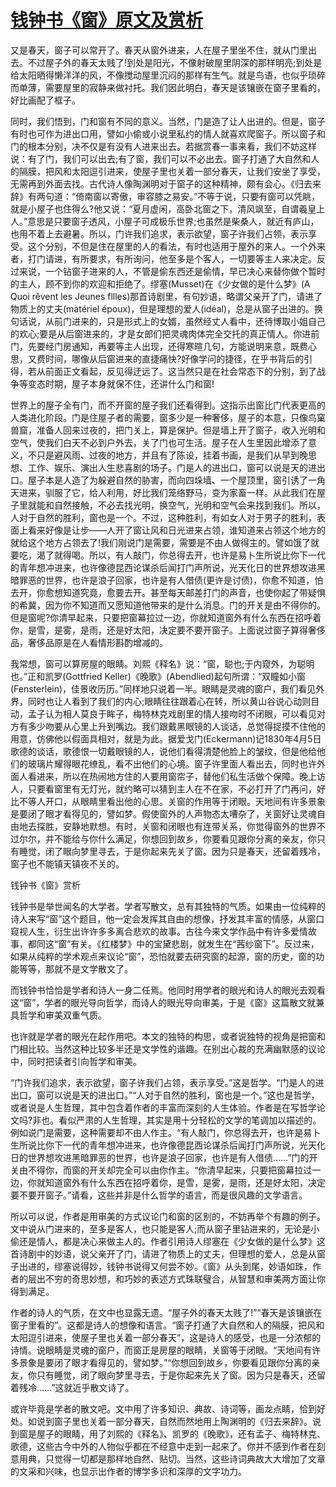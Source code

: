 # [钱钟书《窗》原文及赏析](https://www.vrrw.net/wx/8809.html)

又是春天，窗子可以常开了。春天从窗外进来，人在屋子里坐不住，就从门里出去。不过屋子外的春天太贱了!到处是阳光，不像射破屋里阴深的那样明亮;到处是给太阳晒得懒洋洋的风，不像搅动屋里沉闷的那样有生气。就是鸟语，也似乎琐碎而单薄，需要屋里的寂静来做衬托。我们因此明白，春天是该镶嵌在窗子里看的，好比画配了框子。

同时，我们悟到，门和窗有不同的意义。当然，门是造了让人出进的。但是，窗子有时也可作为进出口用，譬如小偷或小说里私约的情人就喜欢爬窗子。所以窗子和门的根本分别，决不仅是有没有人进来出去。若据赏春一事来看，我们不妨这样说：有了门，我们可以出去;有了窗，我们可以不必出去。窗子打通了大自然和人的隔膜，把风和太阳逗引进来，使屋子里也关着一部分春天，让我们安坐了享受，无需再到外面去找。古代诗人像陶渊明对于窗子的这种精神，颇有会心。《归去来辞》有两句道：“倚南窗以寄傲，审容膝之易安。”不等于说，只要有窗可以凭眺，就是小屋子也住得么?他又说：“夏月虚闲，高卧北窗之下，清风飒至，自谓羲皇上人。”意思是只要窗子透风，小屋子可成极乐世界;也虽然是柴桑人，就近有庐山，也用不着上去避暑。所以，门许我们追求，表示欲望，窗子许我们占领，表示享受。这个分别，不但是住在屋里的人的看法，有时也适用于屋外的来人。一个外来者，打门请进，有所要求，有所询问，他至多是个客人，一切要等主人来决定。反过来说，一个钻窗子进来的人，不管是偷东西还是偷情，早已决心来替你做个暂时的主人，顾不到你的欢迎和拒绝了。缪塞(Musset)在《少女做的是什么梦》(A Quoi rěvent les Jeunes fllles)那首诗剧里，有句妙语，略谓父亲开了门，请进了物质上的丈夫(matériel époux)，但是理想的爱人(idéal)，总是从窗子出进的。换句话说，从前门进来的，只是形式上的女婿，虽然经丈人看中，还待博取小姐自己的欢心;要是从后窗进来的，才是女郎们把灵魂肉体完全交托的真正情人。你进前门，先要经门房通知，再要等主人出现，还得寒暄几句，方能说明来意，既费心思，又费时间，哪像从后窗进来的直捷痛快?好像学问的捷径，在乎书背后的引得，若从前面正文看起，反见得迂远了。这当然只是在社会常态下的分别，到了战争等变态时期，屋子本身就保不住，还讲什么门和窗!



世界上的屋子全有门，而不开窗的屋子我们还看得到。这指示出窗比门代表更高的人类进化阶段。门是住屋子者的需要，窗多少是一种奢侈，屋子的本意，只像鸟窠兽窟，准备人回来过夜的，把门关上，算是保护。但是墙上开了窗子，收入光明和空气，使我们白天不必到户外去，关了门也可生活。屋子在人生里因此增添了意义，不只是避风雨、过夜的地方，并且有了陈设，挂着书画，是我们从早到晚思想、工作、娱乐、演出人生悲喜剧的场子。门是人的进出口，窗可以说是天的进出口。屋子本是人造了为躲避自然的胁害，而向四垛墙、一个屋顶里，窗引诱了一角天进来，驯服了它，给人利用，好比我们笼络野马，变为家畜一样。从此我们在屋子里就能和自然接触，不必去找光明，换空气，光明和空气会来找到我们。所以，人对于自然的胜利，窗也是一个。不过，这种胜利，有如女人对于男子的胜利，表面上看来好像是让步——人开了窗让风和日光进来占领，谁知道来占领这个地方的就给这个地方占领去了!我们刚说门是需要，需要是不由人做得主的。譬如饿了就要吃，渴了就得喝。所以，有人敲门，你总得去开，也许是易卜生所说比你下一代的青年想冲进来，也许像德昆西论谋杀后闻打门声所说，光天化日的世界想攻进黑暗罪恶的世界，也许是浪子回家，也许是有人借债(更许是讨债)，你愈不知道，怕去开，你愈想知道究竟，愈要去开。甚至每天邮差打门的声音，也使你起了带疑惧的希冀，因为你不知道而又愿知道他带来的是什么消息。门的开关是由不得你的。但是窗呢?你清早起来，只要把窗幕拉过一边，你就知道窗外有什么东西在招呼着你，是雪，是雾，是雨，还是好太阳，决定要不要开窗子。上面说过窗子算得奢侈品，奢侈品原是在人看情形斟酌增减的。

我常想，窗可以算房屋的眼睛。刘熙《释名》说：“窗，聪也;于内窥外，为聪明也。”正和凯罗(Gottfried Keller)《晚歌》(Abendlied)起句所谓：“双瞳如小窗(Fensterlein)，佳景收历历。”同样地只说着一半。眼睛是灵魂的窗户，我们看见外界，同时也让人看到了我们的内心;眼睛往往跟着心在转，所以黄山谷说心动则目动，孟子认为相人莫良于眸子，梅特林克戏剧里的情人接吻时不闭眼，可以看见对方有多少吻要从心里上升到嘴边。我们跟戴黑眼镜的人谈话，总觉得捉摸不住他的用意，仿佛他以假面具相对，就是为此。据爱戈门(Eckermann)记1830年4月5日歌德的谈话，歌德恨一切戴眼镜的人，说他们看得清楚他脸上的皱纹，但是他给他们的玻璃片耀得眼花缭乱，看不出他们的心境。窗子许里面人看出去，同时也许外面人看进来，所以在热闹地方住的人要用窗帘子，替他们私生活做个保障。晚上访人，只要看窗里有无灯光，就约略可以猜到主人在不在家，不必打开了门再问，好比不等人开口，从眼睛里看出他的心思。关窗的作用等于闭眼。天地间有许多景象是要闭了眼才看得见的，譬如梦。假使窗外的人声物态太嘈杂了，关窗好让灵魂自由地去探胜，安静地默想。有时，关窗和闭眼也有连带关系，你觉得窗外的世界不过尔尔，并不能给与你什么满足，你想回到故乡，你要看见跟你分离的亲友，你只有睡觉，闭了眼向梦里寻去，于是你起来先关了窗。因为只是春天，还留着残冷，窗子也不能镇天镇夜不关的。

钱钟书《窗》赏析

钱钟书是举世闻名的大学者。学者写散文，总有其独特的气质。如果由一位纯粹的诗人来写“窗”这个题目，他一定会发挥其自由的想像，抒发其丰富的情感，从窗口窥视人生，衍生出许许多多离合悲欢的故事。古往今来文学作品中有许多爱情故事，都同这“窗”有关。《红楼梦》中的宝黛悲剧，就发生在“茜纱窗下”。反过来，如果从纯粹的学术观点来议论“窗”，恐怕就要去研究窗的起源，窗的历史，窗的功能等等，那就不是文学散文了。

而钱钟书恰恰是学者和诗人一身二任焉。他同时用学者的眼光和诗人的眼光去观看这“窗”，学者的眼光导向哲学，而诗人的眼光导向审美，于是《窗》这篇散文就兼具哲学和审美双重气质。

也许就是学者的眼光在起作用吧。本文的独特的构思，或者说独特的视角是把窗和门相比较。当然这种比较多半还是文学性的谐趣。在别出心裁的充满幽默感的议论中，同时把读者引向哲学和审美。

“门许我们追求，表示欲望，窗子许我们占领，表示享受。”这是哲学。“门是人的进出口，窗可以说是天的进出口。”“人对于自然的胜利，窗也是一个。”这也是哲学，或者说是人生哲理，其中包含着作者的丰富而深刻的人生体验。作者是在写哲学论文吗?非也。看似严肃的人生哲理，其实是用十分轻松的文学的笔调加以描述的。例如说门是需要，这种需要却不由人作主。“有人敲门，你总得去开，也许是易卜生所说比你下一代的青年想冲进来，也许像德昆西论谋杀后闻打门声所说，光天化日的世界想攻进黑暗罪恶的世界，也许是浪子回家，也许是有人借债……”门的开关由不得你，而窗的开关却完全可以由你作主。“你清早起来，只要把窗幕拉过一边，你就知道窗外有什么东西在招呼着你，是雪，是雾，是雨，还是好太阳，决定要不要开窗子。”请看，这些并非是什么哲学的语言，而是很风趣的文学语言。

所以可以说，作者是用审美的方式议论门和窗的区别的，不妨再举个有趣的例子。文中说从门进来的，至多是客人，也只能是客人;而从窗子里钻进来的，无论是小偷还是情人，都是决心来做主人的。作者引用诗人缪塞在《少女做的是什么梦》这首诗剧中的妙语，说父亲开了门，请进了物质上的丈夫，但理想的爱人，总是从窗子出进的，缪塞说得妙，钱钟书说得又何尝不妙。《窗》从头到尾，妙语如珠，作者的层出不穷的奇思妙想，和巧妙的表述方式珠联璧合，从智慧和审美两方面让你得到满足。

作者的诗人的气质，在文中也显露无遗。“屋子外的春天太贱了!”“春天是该镶嵌在窗子里看的”。这都是诗人的想像和语言。“窗子打通了大自然和人的隔膜，把风和太阳逗引进来，使屋子里也关着一部分春天”，这是诗人的感受，也是一分浓郁的诗情。说眼睛是灵魂的窗户，而窗正是房屋的眼睛，关窗等于闭眼。“天地间有许多景象是要闭了眼才看得见的，譬如梦。”“你想回到故乡，你要看见跟你分离的亲友，你只有睡觉，闭了眼向梦里寻去，于是你起来先关了窗。因为只是春天，还留着残冷……”这就近乎散文诗了。

或许毕竟是学者的散文吧。文中用了许多知识、典故、诗词等，画龙点睛，恰到好处。如说到窗子里也关着一部分春天，自然而然地用上陶渊明的《归去来辞》。说到窗是屋子的眼睛，用了刘熙的《释名》、凯罗的《晚歌》，还有孟子、梅特林克、歌德，这些古今中外的人物似乎都在不经意中走到一起来了。你并不感到作者在刻意用典，只觉得一切都是那样地自然、贴切。当然，这些诗词典故大大增加了文章的文采和兴味，也显示出作者的博学多识和深厚的文字功力。

